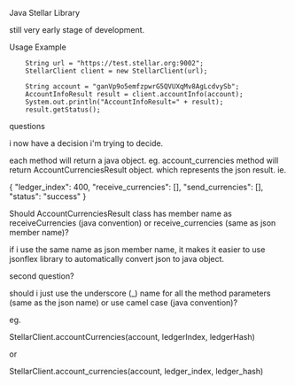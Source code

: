 Java Stellar Library

still very early stage of development.


Usage Example

		String url = "https://test.stellar.org:9002";
		StellarClient client = new StellarClient(url);
		
		String account = "ganVp9o5emfzpwrG5QVUXqMv8AgLcdvySb";
		AccountInfoResult result = client.accountInfo(account);
		System.out.println("AccountInfoResult=" + result);
		result.getStatus();





questions

i now have a decision i'm trying to decide.

each method will return a java object.  eg. account_currencies method will return AccountCurrenciesResult object.  which represents the json result.  ie. 

  {
    "ledger_index": 400,
    "receive_currencies": [],
    "send_currencies": [],
    "status": "success"
  }


Should AccountCurrenciesResult class has member name as receiveCurrencies (java convention) or receive_currencies (same as json member name)?

if i use the same name as json member name, it makes it easier to use jsonflex library to automatically convert json to java object.


second question?

should i just use the underscore (_) name for all the method parameters (same as the json name) or use camel case (java convention)?

eg. 

StellarClient.accountCurrencies(account, ledgerIndex, ledgerHash)

or

StellarClient.account_currencies(account, ledger_index, ledger_hash)

